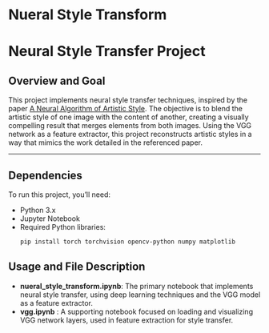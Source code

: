 # Nueral Style Transform


# Neural Style Transfer Project

## Overview and Goal
This project implements neural style transfer techniques, inspired by the paper [A Neural Algorithm of Artistic Style](https://arxiv.org/abs/1508.06576). The objective is to blend the artistic style of one image with the content of another, creating a visually compelling result that merges elements from both images. Using the VGG network as a feature extractor, this project reconstructs artistic styles in a way that mimics the work detailed in the referenced paper.

---

## Dependencies
To run this project, you’ll need:
- Python 3.x
- Jupyter Notebook
- Required Python libraries:
  ```bash
  pip install torch torchvision opencv-python numpy matplotlib
  ```

## Usage and File Description

- **nueral_style_transform.ipynb**: The primary notebook that implements neural style transfer, using deep learning techniques and the VGG model as a feature extractor.
- **vgg.ipynb** : A supporting notebook focused on loading and visualizing VGG network layers, used in feature extraction for style transfer.

